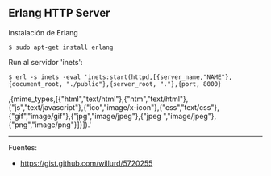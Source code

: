 ## Erlang HTTP Server

Instalación de Erlang

    $ sudo apt-get install erlang

Run al servidor 'inets':

    $ erl -s inets -eval 'inets:start(httpd,[{server_name,"NAME"},{document_root, "./public"},{server_root, "."},{port, 8000}
,{mime_types,[{"html","text/html"},{"htm","text/html"},{"js","text/javascript"},{"ico","image/x-icon"},{"css","text/css"},{"gif","image/gif"},{"jpg","image/jpeg"},{"jpeg
","image/jpeg"},{"png","image/png"}]}]).'

---

Fuentes:

+ https://gist.github.com/willurd/5720255
